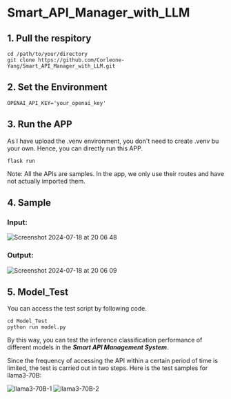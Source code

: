 # Smart_API_Manager_with_LLM
## 1. Pull the respitory
```
cd /path/to/your/directory  
git clone https://github.com/Corleone-Yang/Smart_API_Manager_with_LLM.git
```
## 2. Set the Environment
```
OPENAI_API_KEY='your_openai_key'
```

## 3. Run the APP
As I have upload the .venv environment, you don't need to create .venv bu your own.
Hence, you can directly run this APP.
```
flask run
```
Note: All the APIs are samples. In the app, we only use their routes and have not actually imported them.

## 4. Sample
### Input:
![Screenshot 2024-07-18 at 20 06 48](https://github.com/user-attachments/assets/5093a713-0dc9-4aa8-8aaa-e6e7021bd5d7)

### Output:
![Screenshot 2024-07-18 at 20 06 09](https://github.com/user-attachments/assets/3d94af0a-c102-4fc0-831c-22d7f1d45bcf)

## 5. Model_Test
You can access the test script by following code.
```
cd Model_Test
python run model.py
```
By this way, you can test the inference classification performance of different models in the ***Smart API Management System***.

Since the frequency of accessing the API within a certain period of time is limited, the test is carried out in two steps.
Here is the test samples for llama3-70B:

![llama3-70B-1](https://github.com/user-attachments/assets/f94b4eb6-8883-49f6-b5f1-3c0618371545)
![llama3-70B-2](https://github.com/user-attachments/assets/cf01e2f6-7205-41f1-b302-ff91c032cdbb)
